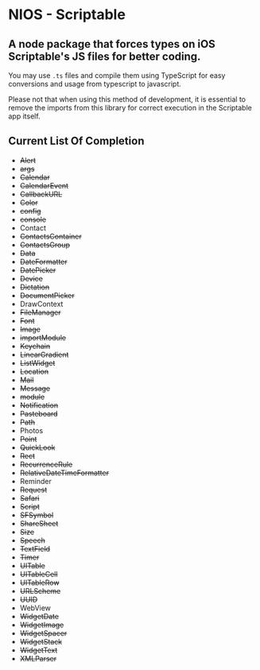 # NIOS - Scriptable
## A node package that forces types on iOS Scriptable's JS files for better coding.
You may use ```.ts``` files and compile them using TypeScript for easy conversions and usage from typescript to javascript. 

Please not that when using this method of development, it is essential to remove the imports from this library for correct
execution in the Scriptable app itself.

## Current List Of Completion
- ~~Alert~~
- ~~args~~
- ~~Calendar~~
- ~~CalendarEvent~~
- ~~CallbackURL~~
- ~~Color~~
- ~~config~~
- ~~console~~
- Contact
- ~~ContactsContainer~~
- ~~ContactsGroup~~
- ~~Data~~
- ~~DateFormatter~~
- ~~DatePicker~~
- ~~Device~~
- ~~Dictation~~
- ~~DocumentPicker~~
- DrawContext
- ~~FileManager~~
- ~~Font~~
- ~~Image~~
- ~~importModule~~
- ~~Keychain~~
- ~~LinearGradient~~
- ~~ListWidget~~
- ~~Location~~
- ~~Mail~~
- ~~Message~~
- ~~module~~
- ~~Notification~~
- ~~Pasteboard~~
- ~~Path~~
- Photos
- ~~Point~~
- ~~QuickLook~~
- ~~Rect~~
- ~~RecurrenceRule~~
- ~~RelativeDateTimeFormatter~~
- Reminder
- ~~Request~~
- ~~Safari~~
- ~~Script~~
- ~~SFSymbol~~
- ~~ShareSheet~~
- ~~Size~~
- ~~Speech~~
- ~~TextField~~
- ~~Timer~~
- ~~UITable~~
- ~~UITableCell~~
- ~~UITableRow~~
- ~~URLScheme~~
- ~~UUID~~
- WebView
- ~~WidgetDate~~
- ~~WidgetImage~~
- ~~WidgetSpacer~~
- ~~WidgetStack~~
- ~~WidgetText~~
- ~~XMLParser~~